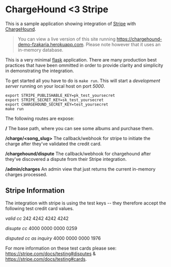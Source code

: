# ChargeHound <3 Stripe

This is a sample application showing integration of [Stripe](https://stripe.com) with
[ChargeHound](https://www.chargehound.com).

> You can view a live version of this site running https://chargehound-demo-fzakaria.herokuapp.com. Please note however that it uses an in-memory database.

This is a very minimal [flask](flask.pocoo.org) application. There are many production best practices that have been ommitted in order to provide clarity and simplicity in demonstrating the integration.

To get started all you have to do is `make run`.
This will start a *development server* running on your local host on port *5000*.

```
export STRIPE_PUBLISHABLE_KEY=pk_test_yoursecret
export STRIPE_SECRET_KEY=sk_test_yoursecret
export CHARGEHOUND_SECRET_KEY=test_yoursecret
make run
```

The following routes are expose:

**/** The base path, where you can see some albums and purchase them.

**/charge/<song_slug>** The callback/webhook for stripe to initiate the charge after they've validated the credit card.

**/chargehound/dispute** The callback/webhook for chargehound after they've discovered a dispute from their Stripe integration.

**/admin/charges** An admin view that just returns the current in-memory charges processed.

## Stripe Information

The integration with stripe is using the test keys -- they therefore accept the following test credit card values.

*valid cc* 242 4242 4242 4242

*disupte cc* 4000 0000 0000 0259

*disputed cc as inquiry* 4000 0000 0000 1976

For more information on these test cards please see: https://stripe.com/docs/testing#disputes & https://stripe.com/docs/testing#cards.